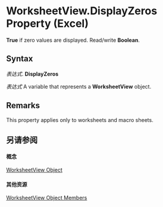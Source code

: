 
# WorksheetView.DisplayZeros Property (Excel)

 **True** if zero values are displayed. Read/write **Boolean**.


## Syntax

 _表达式_. **DisplayZeros**

 _表达式_ A variable that represents a **WorksheetView** object.


## Remarks

This property applies only to worksheets and macro sheets.


## 另请参阅


#### 概念


[WorksheetView Object](9af65167-f9de-5c4f-6005-8debf96e54de.md)
#### 其他资源


[WorksheetView Object Members](http://msdn.microsoft.com/library/9f5c80ec-4f28-7e6e-ad01-fcfd7a33414c%28Office.15%29.aspx)